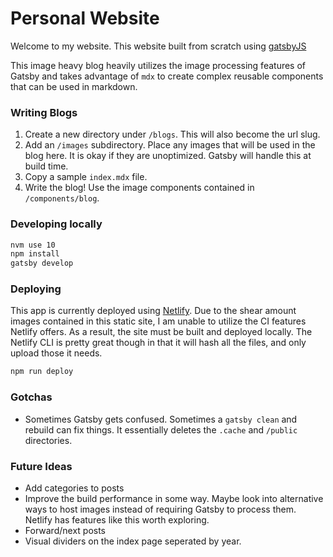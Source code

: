 # Personal Website

Welcome to my website. This website built from scratch using [gatsbyJS](https://www.gatsbyjs.org/)

This image heavy blog heavily utilizes the image processing features of Gatsby and takes advantage of `mdx` to create complex reusable components that can be used in markdown.

### Writing Blogs
1) Create a new directory under `/blogs`. This will also become the url slug.
2) Add an `/images` subdirectory. Place any images that will be used in the blog here. It is okay if they are unoptimized. Gatsby will handle this at build time.
3) Copy a sample `index.mdx` file.
4) Write the blog! Use the image components contained in `/components/blog`.

### Developing locally
```sh
nvm use 10
npm install
gatsby develop
```

### Deploying
This app is currently deployed using [Netlify](https://www.netlify.com). Due to the shear amount images contained in this static site, I am unable to utilize the CI features Netlify offers. As a result, the site must be built and deployed locally. The Netlify CLI is pretty great though in that it will hash all the files, and only upload those it needs.

```sh
npm run deploy
```

### Gotchas
* Sometimes Gatsby gets confused. Sometimes a `gatsby clean` and rebuild can fix things. It essentially deletes the `.cache` and `/public` directories.

### Future Ideas
* Add categories to posts
* Improve the build performance in some way. Maybe look into alternative ways to host images instead of requiring Gatsby to process them. Netlify has features like this worth exploring.
* Forward/next posts
* Visual dividers on the index page seperated by year.
